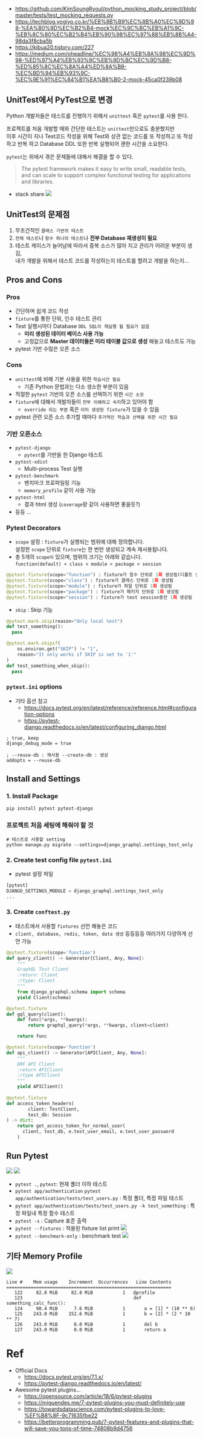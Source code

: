 * https://github.com/KimSoungRyoul/python_mocking_study_project/blob/master/tests/test_mocking_requests.py
* https://techblog.yogiyo.co.kr/%EB%8B%B9%EC%8B%A0%EC%9D%98-%EA%B0%9D%EC%B2%B4-mock%EC%9C%BC%EB%A1%9C-%EB%8C%80%EC%B2%B4%EB%90%98%EC%97%88%EB%8B%A4-98da3f8cba5b
* https://kibua20.tistory.com/227
* https://medium.com/oheadline/%EC%98%A4%EB%8A%98%EC%9D%98-%ED%97%A4%EB%93%9C%EB%9D%BC%EC%9D%B8-%ED%85%8C%EC%8A%A4%ED%8A%B8-%EC%BD%94%EB%93%9C-%EC%9E%91%EC%84%B1%EA%B8%B0-2-mock-45ca0f239b08

## UnitTest에서 PyTest으로 변경
Python 개발자들은 테스트를 진행하기 위해서 `unittest` 혹은 `pytest`를 사용 한다.

프로젝트를 처음 개발할 때와 간단한 테스트는 `unittest`만으로도 충분했지만   
이후 시간이 지나 Test코드 작성을 위해 Test와 상관 없는 코드를 또 작성하고 또 작성하고 반복 하고
Database DDL 또한 반복 실행되어 괜한 시간을 소요한다.

`pytest`는 위에서 겪은 문제들에 대해서 해결을 할 수 있다.

> The pytest framework makes it easy to write small, readable tests, 
> and can scale to support complex functional testing for applications and libraries.

* stack share
![](images/5b8335ff.png)

## UnitTest의 문제점
1. 무조건적인 `클래스 기반의 테스트`
2. `전체 테스트`나 `함수 하나의 테스트`나 **전부 Database 재생성이 필요**
3. 테스트 케이스가 늘어남에 따라서 중복 소스가 많아 지고 관리가 어려운 부분이 생김,   
내가 개발을 위해서 테스트 코드를 작성하는지 테스트를 할려고 개발을 하는지...



## Pros and Cons
### Pros
* 간단하며 쉽게 코드 작성
* `fixture`를 통한 단위, 인수 테스트 관리
* Test 실행시마다 Database `DDL SQL이 재실행 될 필요가 없음`
  * **미리 생성된 데이터 베이스 사용 가능** 
  * 고정값으로 **Master 데이터들은 미리 테이블 값으로 생성** 해놓고 테스트도 가능
* pytest 기반 수많은 오픈 소스

### Cons
* `unittest`에 비해 기본 사용을 위한 `학습시간 필요`
  * 기존 Python 문법과는 다소 생소한 부분이 있음
* 적절한 `pytest` 기반의 오픈 소스를 선택하기 위한 `시간 소모` 
* `fixture`에 대해서 개발자들이 `전부 이해하고 숙지`하고 있어야 함
  * `override 되는 부분` 혹은 `이미 생성된 fixture`가 있을 수 있음
* pytest 관련 오픈 소스 추가할 때마다 `추가적인 학습과 선택을 위한 시간 필요`


### 기반 오픈소스  
* `pytest-django`
  * `pytest`를 기반을 한 Django 테스트 
* `pytest-xdist`
  * Multi-process Test 실행 
* `pytest-benchmark`
  * 벤치마크 프로파일링 기능
  * `memory_profile` 같이 사용 가능
* `pytest-html`
  * 결과 html 생성 (`coverage`랑 같이 사용하면 좋을듯?)
* 등등 ...


### Pytest Decorators
* `scope` 설정 : `fixture`가 실행되는 범위에 대해 정의합니다.  
  설정한 `scope` 단위로 `fixture`는 한 번만 생성되고 계속 재사용됩니다.
* 총 5개의 `scope이` 있으며, 범위의 크기는 아래와 같습니다.   
  `function(default) < class < module < package < session`

```python
@pytest.fixture(scope="function") : fixture가 함수 단위로 1회 생성됨(디폴트 설정으로, @pytest.fixture 와 같습니다.)
@pytest.fixture(scope="class") : fixture가 클래스 단위로 1회 생성됨
@pytest.fixture(scope="module") : fixture가 파일 단위로 1회 생성됨
@pytest.fixture(scope="package") : fixture가 패키지 단위로 1회 생성됨
@pytest.fixture(scope="session") : fixture가 test session동안 1회 생성됨
```


* `skip` : Skip 기능 
```python
@pytest.mark.skip(reason="Only local test")
def test_something():
  pass

@pytest.mark.skipif(
    os.environ.get("SKIP") != "1", 
    reason="It only works if SKIP is set to '1'"
)
def test_something_when_skip():
  pass
```


### `pytest.ini` options
* 기타 옵션 참고 
  * https://docs.pytest.org/en/latest/reference/reference.html#configuration-options
  * https://pytest-django.readthedocs.io/en/latest/configuring_django.html
```shell
; true, keep
django_debug_mode = true

; --reuse-db : 재사용 --create-db : 생성
addopts = --reuse-db 
```



## Install and Settings
### 1. Install Package
```python
pip install pytest pytest-django
```

### 프로젝트 처음 세팅에 해줘야 할 것 
```shell
# 테스트로 사용할 setting 
python manage.py migrate --settings=django_graphql.settings_test_only
```

### 2. Create test config file `pytest.ini`
* pytest 설정 파일
```python
[pytest]
DJANGO_SETTINGS_MODULE = django_graphql.settings_test_only
...

```

### 3. Create `conftest.py`
* 테스트에서 사용할 `fixtures` 선언 해놓은 코드
* `client, database, redis, token, data 생성` 등등등등 여러가지 다양하게 선언 가능

```python
@pytest.fixture(scope='function')
def query_client() -> Generator[Client, Any, None]:
    """
    GraphQL Test Client
    :return: Client
    :rtype: Client
    """
    from django_graphql.schema import schema
    yield Client(schema)

@pytest.fixture
def gql_query(client):
    def func(*args, **kwargs):
        return graphql_query(*args, **kwargs, client=client)

    return func

@pytest.fixture(scope='function')
def api_client() -> Generator[APIClient, Any, None]:
    """
    DRF API Client
    :return APIClient
    :rtype APIClient
    """
    yield APIClient()
    
@pytest.fixture
def access_token_headers(
        client: TestClient, 
        test_db: Session
) -> dict:
    return get_access_token_for_normal_user(
      client, test_db, e.test_user_email, e.test_user_password
    )
```


## Run Pytest
![](images/94019417.png)
![](images/92dbdb9f.png)

* `pytest .`, `pytest`: 현재 폴더 이하 테스트
* `pytest app/authentication` `pytest app/authentication/tests/test_users.py` : 특정 폴더, 특정 파일 테스트   
* `pytest app/authentication/tests/test_users.py -k test_something` : 특정 파일내 특정 함수 테스트
* `pytest -s` : Capture 표준 출력  
* `pytest --fixtures` : 적용된 fixture list print
![](images/3b96df7f.png)
* `pytest --benchmark-only` : benchmark test
![](images/0c292669.png)


## 기타 Memory Profile
![](images/a89b8216.png)
```shell
Line #    Mem usage    Increment  Occurrences   Line Contents
=============================================================
   122     82.8 MiB     82.8 MiB           1   @profile
   123                                         def something_calc_func():
   124     90.4 MiB      7.6 MiB           1       a = [1] * (10 ** 6)
   125    243.0 MiB    152.6 MiB           1       b = [2] * (2 * 10 ** 7)
   126    243.0 MiB      0.0 MiB           1       del b
   127    243.0 MiB      0.0 MiB           1       return a
```

# Ref
* Official Docs
  * https://docs.pytest.org/en/7.1.x/
  * https://pytest-django.readthedocs.io/en/latest/
* Awesome pytest plugins...
  * https://opensource.com/article/18/6/pytest-plugins
  * https://miguendes.me/7-pytest-plugins-you-must-definitely-use
  * https://towardsdatascience.com/pytest-plugins-to-love-%EF%B8%8F-9c71635fbe22
  * https://betterprogramming.pub/7-pytest-features-and-plugins-that-will-save-you-tons-of-time-74808b9d4756
